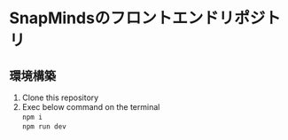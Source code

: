 # SnapMindsのフロントエンドリポジトリ
## 環境構築
1. Clone this repository
2. Exec below command on the terminal  
   `npm i`  
   `npm run dev`  
